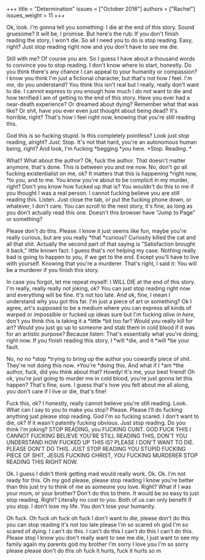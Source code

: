 +++
title = "Determination"
issues = ["October 2016"]
authors = ["Rachel"]
issues_weight = 11
+++

Ok, look. I'm gonna tell you something: I die at the end of this story. Sound gruesome? It will be, I promise. But here's the rub: If you don't finish reading the story, I won't die. So all I need you to do is stop reading. Easy, right? Just stop reading right now and you don't have to see me die.

Still with me? Of course you are. So I guess I have about a thousand words to convince you to stop reading. I don't know where to start, honestly. Do you think there's any chance I can appeal to your humanity or compassion? I know you think I'm just a fictional character, but that's not how *I* feel. I'm *me*, do you understand? You think this isn't real but I really, really don't want to die. I cannot express to you enough how much I do not want to die and how terrified I am of getting to the end of this story. Have you ever had a near-death experience? Or dreamed about dying? Remember what that was like? Or shit, have you ever even just thought about being dead? It's horrible, right? That's how I feel right now, knowing that you're still reading this.

God this is so fucking stupid. Is this completely pointless? Look just stop reading, alright? Just: Stop. It's not that hard, you're an autonomous human being, right? And look, I'm fucking *begging *you here. *Stop. Reading. *

What? What about the author? Ok, fuck the author. That doesn't matter anymore, that's done. This is between you and me now. No, don't go all fucking existentialist on me, ok? It matters that this is happening *right now, *to you, and to me. You know you're about to be complicit in my murder, right? Don't you know how fucked up that is? You wouldn't do this to me if you thought I was a real person. I cannot fucking believe you are still reading this. Listen. Just close the tab, or put the fucking phone down, or whatever, I don't care. You can scroll to the next story, it's fine, as long as you don't actually read this one. Doesn't this browser have "Jump to Page" or something?

Please don't do this. Please. I know it just seems like fun, maybe you're really curious, but are you really *that *curious? Curiosity killed the cat and all that shit. Actually the second part of that saying is "Satisfaction brought it back," little known fact. I guess that's not helping my case. Nothing really bad is going to happen to *you*, if we get to the end. Except you'll have to live with yourself. Knowing that you're a murderer. That's right, I said it: You will be a murderer if you finish this story.

In case you forgot, let me repeat myself: I WILL DIE at the end of this story. I'm really, really really not joking, ok? You can just stop reading right now and everything will be fine. It's not too late. And ok, fine, I mean I understand why you got this far. I'm just a piece of art or something? Ok I agree, art's supposed to be a medium where you can express all kinds of warped or impossible or fucked up ideas sure but I'm fucking *alive in here*, don't you think this is taking it a *little *bit too far? Would you really kill for art? Would you just go up to someone and stab them in cold blood if it was for an artistic purpose? Because listen: That's essentially what you're doing, right now. If you finish reading this story, I *will *die, and it *will *be your fault.

No, no no *stop *trying to bring up the author you cowardly piece of shit. They're not doing this now. *You're *doing this. And what if I *am *the author, fuck, did you think about that? Howdy! It's me, your best friend! Oh ok, you're just going to murder me in cold blood, you're just gonna let this happen? That's fine, sure. I guess that's how you felt about me all along, you don't care if I live or die, that's fine!

Fuck this, ok? I honestly, really cannot believe you're still reading. Look. What can I say to you to make you stop? Please. Please I'll do fucking anything just please stop reading. God I'm so fucking scared. I don't want to die, ok? If it wasn't patently fucking obvious. Just stop reading. Do you think I'm joking? STOP READING, you FUCKING CUNT. GOD FUCK THIS I CANNOT FUCKING BELIEVE YOU'RE STILL READING THIS, DON'T YOU UNDERSTAND HOW FUCKED UP THIS IS? PLEASE I DON'T WANT TO DIE. PLEASE DON'T DO THIS. JUST STOP READING YOU STUPID FUCKING PIECE OF SHIT, JESUS FUCKING CHRIST, YOU FUCKING MURDERER STOP READING THIS RIGHT NOW.

Ok. I guess I didn't think getting mad would really work. Ok. Ok. I'm not ready for this. Oh my god please, please stop reading I know you're better than this just try to think of me as someone you love. Right? What if I was your mom, or your brother? Don't do this to them. It would be so easy to just stop reading. Right? Literally no cost to you. Both of us can only benefit if you stop. I don't lose my life. You don't lose your humanity.

Oh fuck. Oh fuck oh fuck oh fuck I don't want to die, please don't do this you can stop reading it's not too late please I'm so scared oh god I'm so scared of dying. I can't do this. I can't do this I can't do this I can't do this. Please stop I know you don't really want to see me die, I just want to see my family again my parents god my brother I'm sorry I love you I'm so sorry please please don't do this oh fuck it hurts, fuck it hurts so m

